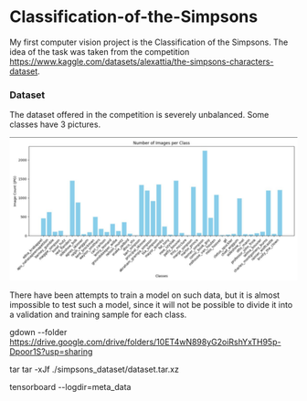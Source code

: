 # Classification-of-the-Simpsons

My first computer vision project is the Classification of the Simpsons. The idea of the task was taken from the competition https://www.kaggle.com/datasets/alexattia/the-simpsons-characters-dataset. 

### Dataset

The dataset offered in the competition is severely unbalanced. Some classes have 3 pictures. 

![screenshot](./img/balans.jpg)

There have been attempts to train a model on such data, but it is almost impossible to test such a model, since it will not be possible to divide it into a validation and training sample for each class.



gdown --folder https://drive.google.com/drive/folders/10ET4wN898yG2oiRshYxTH95p-Dpoor1S?usp=sharing

tar tar -xJf ./simpsons_dataset/dataset.tar.xz


tensorboard --logdir=meta_data